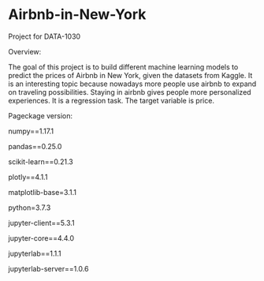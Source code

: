 # Airbnb-in-New-York
Project for DATA-1030

Overview:

The goal of this project is to build different machine learning models to predict the prices of Airbnb in New York, given the datasets from Kaggle. It is an interesting topic because nowadays more people use airbnb to expand on traveling possibilities. Staying in airbnb gives people more personalized experiences. It is a regression task. The target variable is price.


Pageckage version:

numpy==1.17.1

pandas==0.25.0

scikit-learn==0.21.3

plotly==4.1.1

matplotlib-base=3.1.1

python=3.7.3

jupyter-client==5.3.1

jupyter-core==4.4.0

jupyterlab==1.1.1

jupyterlab-server==1.0.6
